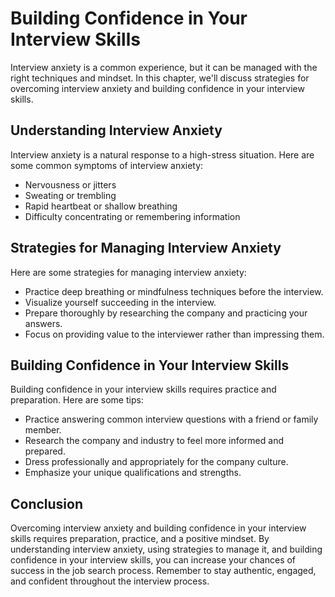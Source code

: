 Building Confidence in Your Interview Skills
======================================================================================

Interview anxiety is a common experience, but it can be managed with the right techniques and mindset. In this chapter, we'll discuss strategies for overcoming interview anxiety and building confidence in your interview skills.

Understanding Interview Anxiety
-------------------------------

Interview anxiety is a natural response to a high-stress situation. Here are some common symptoms of interview anxiety:

* Nervousness or jitters
* Sweating or trembling
* Rapid heartbeat or shallow breathing
* Difficulty concentrating or remembering information

Strategies for Managing Interview Anxiety
-----------------------------------------

Here are some strategies for managing interview anxiety:

* Practice deep breathing or mindfulness techniques before the interview.
* Visualize yourself succeeding in the interview.
* Prepare thoroughly by researching the company and practicing your answers.
* Focus on providing value to the interviewer rather than impressing them.

Building Confidence in Your Interview Skills
--------------------------------------------

Building confidence in your interview skills requires practice and preparation. Here are some tips:

* Practice answering common interview questions with a friend or family member.
* Research the company and industry to feel more informed and prepared.
* Dress professionally and appropriately for the company culture.
* Emphasize your unique qualifications and strengths.

Conclusion
----------

Overcoming interview anxiety and building confidence in your interview skills requires preparation, practice, and a positive mindset. By understanding interview anxiety, using strategies to manage it, and building confidence in your interview skills, you can increase your chances of success in the job search process. Remember to stay authentic, engaged, and confident throughout the interview process.
